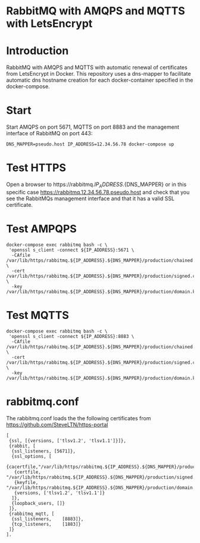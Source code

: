 # RabbitMQ with AMQPS and MQTTS with LetsEncrypt 

# Introduction

RabbitMQ with AMQPS and MQTTS with automatic renewal of certificates from LetsEncrypt in Docker. This repository uses a dns-mapper to facilitate automatic dns hostname creation for each docker-container specified in the docker-compose.  

# Start

Start AMQPS on port 5671, MQTTS on port 8883 and the management interface of RabbitMQ on port 443:

```
DNS_MAPPER=pseudo.host IP_ADDRESS=12.34.56.78 docker-compose up
```

# Test HTTPS

Open a browser to https://rabbitmq.${IP_ADDRESS}.${DNS_MAPPER} or in this specific case https://rabbitmq.12.34.56.78.pseudo.host and check that you see the RabbitMQs management interface and that it has a valid SSL certificate.

# Test AMPQPS

```
docker-compose exec rabbitmq bash -c \
 'openssl s_client -connect ${IP_ADDRESS}:5671 \
  -CAfile /var/lib/https/rabbitmq.${IP_ADDRESS}.${DNS_MAPPER}/production/chained.pem \
  -cert   /var/lib/https/rabbitmq.${IP_ADDRESS}.${DNS_MAPPER}/production/signed.crt  \
  -key    /var/lib/https/rabbitmq.${IP_ADDRESS}.${DNS_MAPPER}/production/domain.key'
```

# Test MQTTS

```
docker-compose exec rabbitmq bash -c \
 'openssl s_client -connect ${IP_ADDRESS}:8883 \
  -CAfile /var/lib/https/rabbitmq.${IP_ADDRESS}.${DNS_MAPPER}/production/chained.pem \
  -cert   /var/lib/https/rabbitmq.${IP_ADDRESS}.${DNS_MAPPER}/production/signed.crt  \
  -key    /var/lib/https/rabbitmq.${IP_ADDRESS}.${DNS_MAPPER}/production/domain.key'
```

# rabbitmq.conf

The rabbitmq.conf loads the the following certificates from https://github.com/SteveLTN/https-portal

```
[
 {ssl, [{versions, ['tlsv1.2', 'tlsv1.1']}]},
 {rabbit, [
  {ssl_listeners, [5671]},
  {ssl_options, [
   {cacertfile,"/var/lib/https/rabbitmq.${IP_ADDRESS}.${DNS_MAPPER}/production/chained.pem"},
   {certfile,  "/var/lib/https/rabbitmq.${IP_ADDRESS}.${DNS_MAPPER}/production/signed.crt"},
   {keyfile,   "/var/lib/https/rabbitmq.${IP_ADDRESS}.${DNS_MAPPER}/production/domain.key"},
   {versions, ['tlsv1.2', 'tlsv1.1']} 
  ]},
  {loopback_users, []}
 ]},
 {rabbitmq_mqtt, [
  {ssl_listeners,    [8883]},
  {tcp_listeners,    [1883]}
 ]}
].
```
